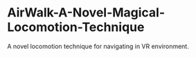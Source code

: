# AirWalk-A-Novel-Magical-Locomotion-Technique
A novel locomotion technique for navigating in VR environment.

